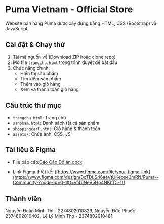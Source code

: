 # Puma Vietnam - Official Store

Website bán hàng Puma được xây dựng bằng HTML, CSS (Bootstrap) và JavaScript.

##  Cài đặt & Chạy thử

1. Tải mã nguồn về (Download ZIP hoặc clone repo)
2. Mở file `trangchu.html` trong trình duyệt để bắt đầu
3. Chức năng chính:
   - Hiển thị sản phẩm
   - Tìm kiếm sản phẩm
   - Thêm vào giỏ hàng
   - Xem và thanh toán giỏ hàng

##  Cấu trúc thư mục

- `trangchu.html`: Trang chủ
- `sanpham.html`: Danh sách tất cả sản phẩm
- `shoppingcart.html`: Giỏ hàng & thanh toán
- `assets/`: Chứa ảnh, CSS, JS

##  Tài liệu & Figma

- File báo cáo:[Báo Cáo Đồ án.docx](https://github.com/user-attachments/files/21350325/Bao.Cao.D.an.docx)
 
- Link Figma thiết kế: ([https://www.figma.com/file/your-figma-link](https://www.figma.com/design/BoTDLS46aeVtUKeose3mRN/Puma--Community-?node-id=0-1&t=vf46NeB5Hp4NKhT5-1))

##  Thành viên

Nguyễn Đoàn Minh Thi - 2274802010829,
Nguyễn Đức Phước – 2374802010402,
Lê Lý Minh Thọ - 2374802010481.
